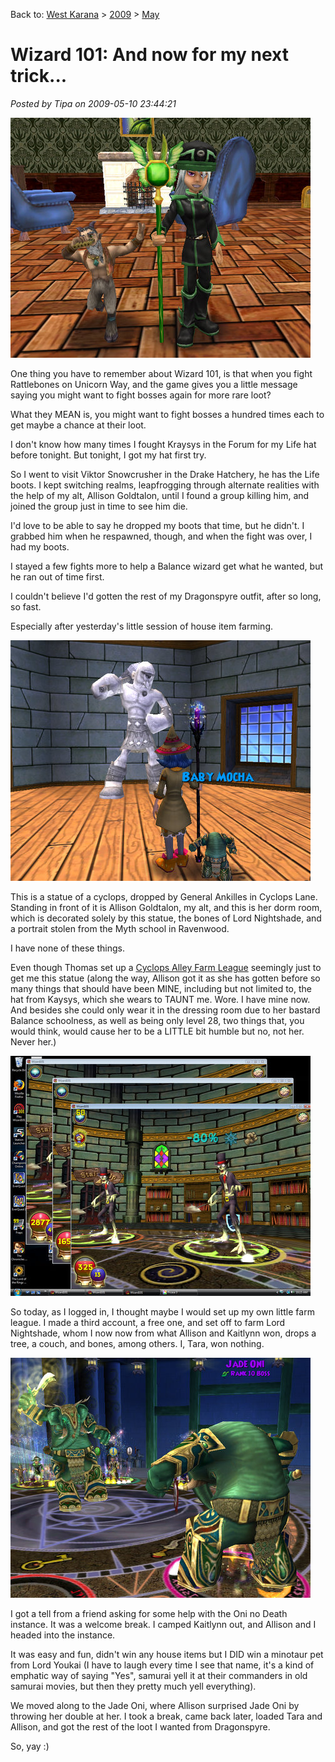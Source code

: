 Back to: [West Karana](/posts/westkarana.md) > [2009](/posts/2009/westkarana.md) > [May](./westkarana.md)
# Wizard 101: And now for my next trick...

*Posted by Tipa on 2009-05-10 23:44:21*

![wizardgraphicalclient-2009-05-10-22-33-11-35](../../../uploads/2009/05/wizardgraphicalclient-2009-05-10-22-33-11-35.jpg "wizardgraphicalclient-2009-05-10-22-33-11-35")

One thing you have to remember about Wizard 101, is that when you fight Rattlebones on Unicorn Way, and the game gives you a little message saying you might want to fight bosses again for more rare loot?

What they MEAN is, you might want to fight bosses a hundred times each to get maybe a chance at their loot.

I don't know how many times I fought Kraysys in the Forum for my Life hat before tonight. But tonight, I got my hat first try.

So I went to visit Viktor Snowcrusher in the Drake Hatchery, he has the Life boots. I kept switching realms, leapfrogging through alternate realities with the help of my alt, Allison Goldtalon, until I found a group killing him, and joined the group just in time to see him die.

I'd love to be able to say he dropped my boots that time, but he didn't. I grabbed him when he respawned, though, and when the fight was over, I had my boots.

I stayed a few fights more to help a Balance wizard get what he wanted, but he ran out of time first.

I couldn't believe I'd gotten the rest of my Dragonspyre outfit, after so long, so fast.

Especially after yesterday's little session of house item farming.

![wizardgraphicalclient-2009-05-10-09-58-46-89](../../../uploads/2009/05/wizardgraphicalclient-2009-05-10-09-58-46-89.jpg "wizardgraphicalclient-2009-05-10-09-58-46-89")

This is a statue of a cyclops, dropped by General Ankilles in Cyclops Lane. Standing in front of it is Allison Goldtalon, my alt, and this is her dorm room, which is decorated solely by this statue, the bones of Lord Nightshade, and a portrait stolen from the Myth school in Ravenwood.

I have none of these things.

Even though Thomas set up a [Cyclops Alley Farm League](http://thefriendlynecromancer.blogspot.com/2009/05/housing-items-of-day-cyclops-statue.html) seemingly just to get me this statue (along the way, Allison got it as she has gotten before so many things that should have been MINE, including but not limited to, the hat from Kaysys, which she wears to TAUNT me. Wore. I have mine now. And besides she could only wear it in the dressing room due to her bastard Balance schoolness, as well as being only level 28, two things that, you would think, would cause her to be a LITTLE bit humble but no, not her. Never her.)

![fullscreen-capture-5102009-101548-am](../../../uploads/2009/05/fullscreen-capture-5102009-101548-am.jpg "fullscreen-capture-5102009-101548-am")

So today, as I logged in, I thought maybe I would set up my own little farm league. I made a third account, a free one, and set off to farm Lord Nightshade, whom I now now from what Allison and Kaitlynn won, drops a tree, a couch, and bones, among others. I, Tara, won nothing.

![wizardgraphicalclient-2009-05-10-12-00-14-45](../../../uploads/2009/05/wizardgraphicalclient-2009-05-10-12-00-14-45.jpg "wizardgraphicalclient-2009-05-10-12-00-14-45")

I got a tell from a friend asking for some help with the Oni no Death instance. It was a welcome break. I camped Kaitlynn out, and Allison and I headed into the instance.

It was easy and fun, didn't win any house items but I DID win a minotaur pet from Lord Youkai (I have to laugh every time I see that name, it's a kind of emphatic way of saying "Yes", samurai yell it at their commanders in old samurai movies, but then they pretty much yell everything).

We moved along to the Jade Oni, where Allison surprised Jade Oni by throwing her double at her. I took a break, came back later, loaded Tara and Allison, and got the rest of the loot I wanted from Dragonspyre.

So, yay :)

